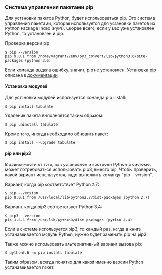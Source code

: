 ### Система управления пакетами pip

Для установки пакетов Python, будет использоваться pip. Это система управления пакетами, которая используется для установки пакетов из Python Package Index (PyPI). Скорее всего, если у Вас уже установлен Python, то установлен и pip.

Проверка версии pip:

```shellsession
$ pip --version
pip 9.0.1 from /home/vagrant/venv/py3_convert/lib/python3.6/site-packages (python 3.6)
```

Если команда выдала ошибку, значит, pip не установлен. Установка pip описана в [документации](https://pip.pypa.io/en/stable/installing/)

#### Установка модулей

Для установки модулей используется команда pip install:

```shellsession
$ pip install tabulate
```

Удаление пакета выполняется таким образом:

```shellsession
$ pip uninstall tabulate
```

Кроме того, иногда необходимо обновить пакет:

```shellsession
$ pip install --upgrade tabulate
```

#### pip или pip3

В зависимости от того, как установлен и настроен Python в системе, может потребоваться использовать pip3, вместо pip. Чтобы проверить, какой вариант используется, надо выполнить команду "pip --version".

Вариант, когда pip соответствует Python 2.7:

```shellsession
$ pip --version
pip 9.0.1 from /usr/local/lib/python2.7/dist-packages (python 2.7)
```

Вариант, когда pip3 соответствует Python 3.4:

```shellsession
$ pip3 --version
pip 1.5.6 from /usr/lib/python3/dist-packages (python 3.4)
```

Если в системе используется pip3, то каждый раз, когда в книге устанавливается модуль Python, нужно будет заменить pip на pip3.

Также можно использовать альтернативный вариант вызова pip:

```shellsession
$ python3.6 -m pip install tabulate
```

Таким образом, всегда понятно для какой именно версии Python устанавливается пакет.
